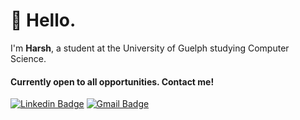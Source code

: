 # :wave: Hello.

I'm **Harsh**, a student at the University of Guelph studying Computer Science. 

#### Currently open to all opportunities. Contact me!
[![Linkedin Badge](https://img.shields.io/badge/-htopiwala-blue?style=flat-square&logo=Linkedin&logoColor=white&link=https://www.linkedin.com/in/htopiwala/)](https://www.linkedin.com/in/htopiwala/)
[![Gmail Badge](https://img.shields.io/badge/-htopiw@gmail.com-c14438?style=flat-square&logo=Gmail&logoColor=white&link=mailto:htopiw@gmail.com)](mailto:htopiw@gmail.com)



